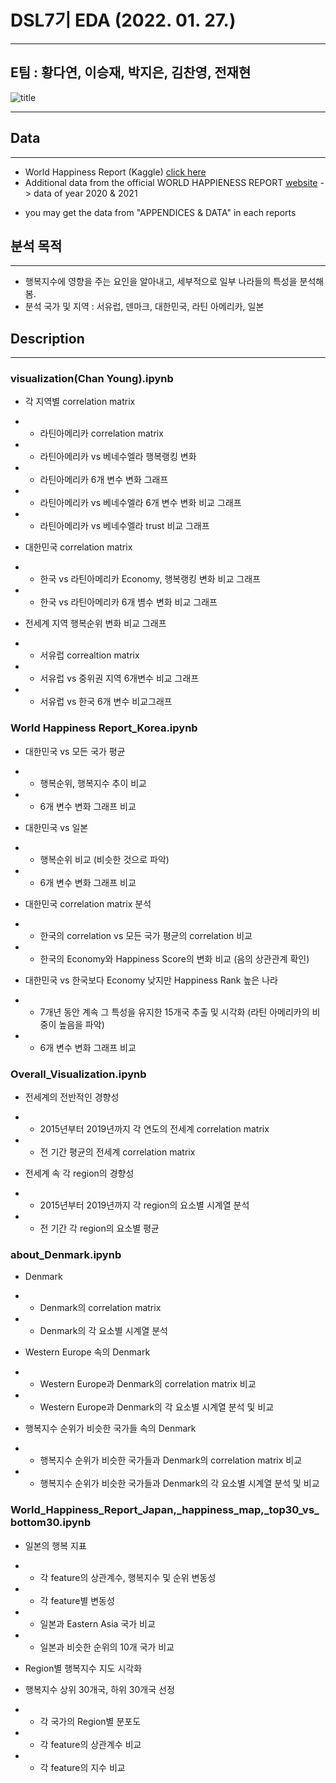 
# DSL7기 EDA (2022. 01. 27.)
___
## E팀 : 황다연, 이승재, 박지은, 김찬영, 전재현

![title](https://github.com/jayl-ee/7th_EDA/blob/main/E조/ppt1.png) 
___
## Data
___
* World Happiness Report (Kaggle) [click here](https://www.kaggle.com/unsdsn/world-happiness?select=2017.csv)
* Additional data from the official WORLD HAPPIENESS REPORT [website](https://worldhappiness.report/faq/) -> data of year 2020 & 2021
- you may get the data from "APPENDICES & DATA" in each reports

## 분석 목적
___
* 행복지수에 영향을 주는 요인을 알아내고, 세부적으로 일부 나라들의 특성을 분석해봄.
* 분석 국가 및 지역 : 서유럽, 덴마크, 대한민국, 라틴 아메리카, 일본

## Description 
___
### visualization(Chan Young).ipynb
* 각 지역별 correlation matrix
* * 라틴아메리카 correlation matrix
* * 라틴아메리카 vs 베네수엘라 행복랭킹 변화
* * 라틴아메리카 6개 변수 변화 그래프
* * 라틴아메리카 vs 베네수엘라 6개 변수 변화 비교 그래프
* * 라틴아메리카 vs 베네수엘라 trust 비교 그래프

* 대한민국 correlation matrix
* * 한국 vs 라틴아메리카 Economy, 행복랭킹 변화 비교 그래프
* * 한국 vs 라틴아메리카 6개 볌수 변화 비교 그래프

* 전세계 지역 행복순위 변화 비교 그래프
* * 서유럽 correaltion matrix
* * 서유럽 vs 중위권 지역 6개변수 비교 그래프
* * 서유럽 vs 한국 6개 변수 비교그래프

### World Happiness Report_Korea.ipynb
* 대한민국 vs 모든 국가 평균
* * 행복순위, 행복지수 추이 비교
* * 6개 변수 변화 그래프 비교

* 대한민국 vs 일본
* * 행복순위 비교 (비슷한 것으로 파악)
* * 6개 변수 변화 그래프 비교

* 대한민국 correlation matrix 분석
* * 한국의 correlation vs 모든 국가 평균의 correlation 비교
* * 한국의 Economy와 Happiness Score의 변화 비교 (음의 상관관계 확인)

* 대한민국 vs 한국보다 Economy 낮지만 Happiness Rank 높은 나라
* * 7개년 동안 계속 그 특성을 유지한 15개국 추출 및 시각화 (라틴 아메리카의 비중이 높음을 파악)
* * 6개 변수 변화 그래프 비교

### Overall_Visualization.ipynb
* 전세계의 전반적인 경향성
* * 2015년부터 2019년까지 각 연도의 전세계 correlation matrix
* * 전 기간 평균의 전세계 correlation matrix

* 전세계 속 각 region의 경향성
* * 2015년부터 2019년까지 각 region의 요소별 시계열 분석
* * 전 기간 각 region의 요소별 평균

### about_Denmark.ipynb
* Denmark
* * Denmark의 correlation matrix
* * Denmark의 각 요소별 시계열 분석
    
* Western Europe 속의 Denmark
* * Western Europe과 Denmark의 correlation matrix 비교
* * Western Europe과 Denmark의 각 요소별 시계열 분석 및 비교
    
* 행복지수 순위가 비슷한 국가들 속의 Denmark
* * 행복지수 순위가 비슷한 국가들과 Denmark의 correlation matrix 비교
* * 행복지수 순위가 비슷한 국가들과 Denmark의 각 요소별 시계열 분석 및 비교

### World_Happiness_Report_Japan,_happiness_map,_top30_vs_bottom30.ipynb
* 일본의 행복 지표
* * 각 feature의 상관계수, 행복지수 및 순위 변동성
* * 각 feature별 변동성
* * 일본과 Eastern Asia 국가 비교
* * 일본과 비슷한 순위의 10개 국가 비교 

* Region별 행복지수 지도 시각화

* 행복지수 상위 30개국, 하위 30개국 선정
* * 각 국가의 Region별 분포도
* * 각 feature의 상관계수 비교
* * 각 feature의 지수 비교
